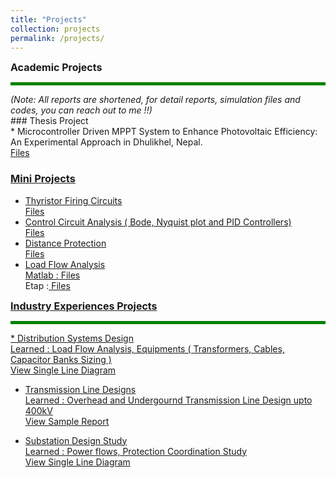 ```yaml
---
title: "Projects"
collection: projects
permalink: /projects/
---
```



<span style="font-size: 16px; font-weight: bold;"> Academic Projects </span>
<hr style="border: 0; height: 5px; background-color: green;">
<span style="font-size: 14px;"><em>(Note: All reports are shortened, for detail reports, simulation files and codes, you can reach out to me !!)</em></span>
<br>
### Thesis Project <br>
* Microcontroller Driven MPPT System to Enhance Photovoltaic Efficiency: An Experimental Approach in Dhulikhel, Nepal.
  <a href="../files/Mppt.pdf" target="_blank"> <br>
  Files <br>
    
### Mini Projects <br>
* Thyristor Firing Circuits
  <a href="../files/Thyristor Firing Circuits.pdf" target="_blank"> <br>
  Files <br>
* Control Circuit Analysis ( Bode, Nyquist plot and PID Controllers)
   <a href="../files/Controllers.pdf" target="_blank"> <br>
  Files <br>
* Distance Protection
   <a href="https://github.com/satishadhikari07/Transmission-Line-Design" target="_blank"> <br>
  Files <br>
* Load Flow Analysis <br>
  Matlab :<a href="https://github.com/satishadhikari07/Transmission-Line-Design" target="_blank"> Files
  </a> <br>
  Etap   :<a href="https://github.com/satishadhikari07/Transmission-Line-Design" target="_blank"> Files<br>
  

<span style="font-size: 16px; font-weight: bold;"> Industry Experiences Projects </span>
<hr style="border: 0; height: 5px; background-color: green;">
* Distribution Systems Design <br>
    Learned : Load Flow Analysis, Equipments ( Transformers, Cables, Capacitor Banks Sizing )
  <a href="../files/Mppt.pdf" target="_blank"> <br>
  View Single Line Diagram  <br>
  
* Transmission Line Designs <br>
    Learned : Overhead and Undergournd Transmission Line Design upto 400kV
  <a href="../files/Mppt.pdf" target="_blank"> <br>
  View Sample Report <br>

* Substation Design Study <br>
    Learned : Power flows, Protection Coordination Study
  <a href="../files/Mppt.pdf" target="_blank"> <br>
  View Single Line Diagram <br>

  
 
